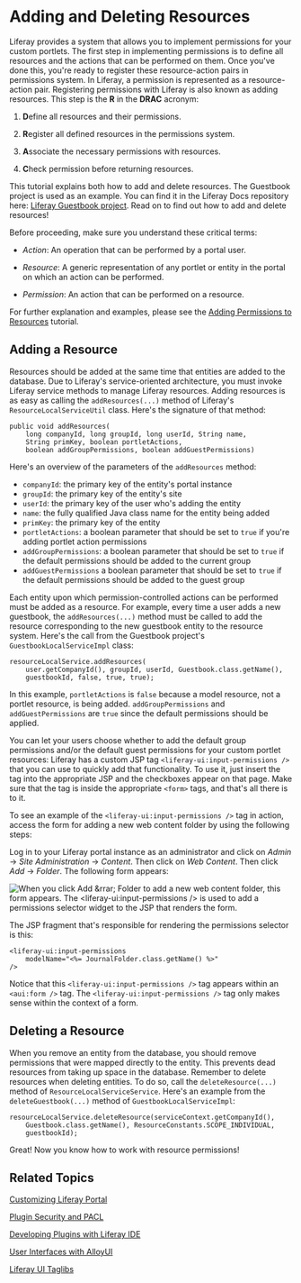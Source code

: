 # Adding and Deleting Resources [](id=adding-and-deleting-resources)

Liferay provides a system that allows you to implement permissions for your
custom portlets. The first step in implementing permissions is to define all
resources and the actions that can be performed on them. Once you've done this,
you're ready to register these resource-action pairs in permissions system. In
Liferay, a permission is represented as a resource-action pair. Registering
permissions with Liferay is also known as adding resources. This step is the
**R** in the **DRAC** acronym:

1. **D**efine all resources and their permissions.

2. **R**egister all defined resources in the permissions system.

3. **A**ssociate the necessary permissions with resources.

4. **C**heck permission before returning resources.

This tutorial explains both how to add and delete resources. The Guestbook
project is used as an example. You can find it in the Liferay Docs repository
here:
[Liferay Guestbook project](https://github.com/liferay/liferay-docs/tree/6.2.x/develop/learning-paths/mvc/code/learning-sdk/portlets/guestbook-portlet).
Read on to find out how to add and delete resources!

Before proceeding, make sure you understand these critical terms:

- *Action*: An operation that can be performed by a portal user.

- *Resource*: A generic representation of any portlet or entity in the portal on
  which an action can be performed.

- *Permission*: An action that can be performed on a resource.

For further explanation and examples, please see the
[Adding Permissions to Resources](/develop/tutorials/-/knowledge_base/6-2/using-portal-roles-in-a-portlet) tutorial.

## Adding a Resource 

Resources should be added at the same time that entities are added to the
database. Due to Liferay's service-oriented architecture, you must invoke
Liferay service methods to manage Liferay resources. Adding resources is as easy
as calling the `addResources(...)` method of Liferay's
`ResourceLocalServiceUtil` class. Here's the signature of that method: 

    public void addResources(
        long companyId, long groupId, long userId, String name,
        String primKey, boolean portletActions,
        boolean addGroupPermissions, boolean addGuestPermissions)

Here's an overview of the parameters of the `addResources` method:

- `companyId`: the primary key of the entity's portal instance
- `groupId`: the primary key of the entity's site
- `userId`: the primary key of the user who's adding the entity
- `name`: the fully qualified Java class name for the entity being added
- `primKey`: the primary key of the entity
- `portletActions`: a boolean parameter that should be set to `true` if you're
  adding portlet action permissions
- `addGroupPermissions`: a boolean parameter that should be set to `true` if the
  default permissions should be added to the current group
- `addGuestPermissions` a boolean parameter that should be set to `true` if the
  default permissions should be added to the guest group

Each entity upon which permission-controlled actions can be performed must be
added as a resource. For example, every time a user adds a new guestbook, the
`addResources(...)` method must be called to add the resource corresponding to
the new guestbook entity to the resource system. Here's the call from the Guestbook project's `GuestbookLocalServiceImpl` class: 

    resourceLocalService.addResources(
        user.getCompanyId(), groupId, userId, Guestbook.class.getName(),
        guestbookId, false, true, true);

In this example, `portletActions` is `false` because a model resource, not a
portlet resource, is being added.  `addGroupPermissions` and
`addGuestPermissions` are `true` since the default permissions should be
applied.

You can let your users choose whether to add the default group permissions
and/or the default guest permissions for your custom portlet resources: Liferay
has a custom JSP tag `<liferay-ui:input-permissions />` that you can use to
quickly add that functionality. To use it, just insert the tag into the
appropriate JSP and the checkboxes appear on that page. Make sure that the tag
is inside the appropriate `<form>` tags, and that's all there is to it. 

To see an example of the `<liferay-ui:input-permissions />` tag in action,
access the form for adding a new web content folder by using the following
steps:

Log in to your Liferay portal instance as an administrator and click on *Admin*
&rarr; *Site Administration* &rarr; *Content*. Then click on *Web Content*. Then
click *Add* &rarr; *Folder*. The following form appears:

![When you click *Add* &rrar; *Folder* to add a new web content folder,
this form appears. The `<liferay-ui:input-permissions />` is used to add a permissions selector widget to the JSP that renders the form.](../../images/new-journal-folder.png)

The JSP fragment that's responsible for rendering the permissions selector is
this:

    <liferay-ui:input-permissions
        modelName="<%= JournalFolder.class.getName() %>"
    />

Notice that this `<liferay-ui:input-permissions />` tag appears within an
`<aui:form />` tag. The `<liferay-ui:input-permissions />` tag only makes sense
within the context of a form.

## Deleting a Resource 

When you remove an entity from the database, you should remove permissions that
were mapped directly to the entity. This prevents dead resources from taking up
space in the database. Remember to delete resources when deleting entities. To
do so, call the `deleteResource(...)` method of `ResourceLocalServiceService`.
Here's an example from the `deleteGuestbook(...)` method of
`GuestbookLocalServiceImpl`: 

    resourceLocalService.deleteResource(serviceContext.getCompanyId(),
        Guestbook.class.getName(), ResourceConstants.SCOPE_INDIVIDUAL,
        guestbookId);

Great! Now you know how to work with resource permissions! 

## Related Topics

[Customizing Liferay Portal](/tutorials/-/knowledge_base/6-2/customizing-liferay-portal)

[Plugin Security and PACL](/tutorials/-/knowledge_base/6-2/plugin-security-and-pacl)

[Developing Plugins with Liferay IDE](/tutorials/-/knowledge_base/6-2/liferay-ide)

[User Interfaces with AlloyUI](/tutorials/-/knowledge_base/6-2/alloyui)

[Liferay UI Taglibs](/tutorials/-/knowledge_base/6-2/liferay-ui-taglibs)
